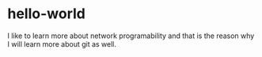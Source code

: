 # hello-world

I like to learn more about network programability and that is the reason why I will learn more about git as well.
